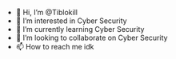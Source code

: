 - 👋 Hi, I’m @Tiblokill
- 👀 I’m interested in Cyber Security 
- 🌱 I’m currently learning Cyber Security 
- 💞️ I’m looking to collaborate on Cyber Security 
- 📫 How to reach me idk

<!---
Tiblokill/Tiblokill is a ✨ special ✨ repository because its `README.md` (this file) appears on your GitHub profile.
You can click the Preview link to take a look at your changes.
--->
